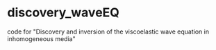# discovery_waveEQ
code for "Discovery and inversion of the viscoelastic wave equation in inhomogeneous media"
